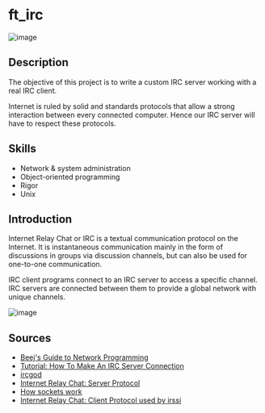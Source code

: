 # ft_irc

![image](https://user-images.githubusercontent.com/51337012/144290467-63c1c0a7-7c62-4f0b-a5a1-803b4ce37a66.png)

## Description

The objective of this project is to write a custom IRC server working with a real IRC client. 

Internet is ruled by solid and standards protocols that allow a strong interaction between every connected computer. Hence our IRC server will have to respect these protocols.

## Skills
* Network & system administration
* Object-oriented programming
* Rigor
* Unix

## Introduction

Internet Relay Chat or IRC is a textual communication protocol on the Internet. It is instantaneous communication mainly in the form of discussions in groups via discussion channels, but can also be used for one-to-one communication.

IRC client programs connect to an IRC server to access a specific channel. IRC servers are connected between them to provide a global network with unique channels.

![image](https://user-images.githubusercontent.com/51337012/144290715-b1f46bfe-f05e-41a3-b971-a3d97006d374.png)

## Sources

* [Beej's Guide to Network Programming](http://beej.us/guide/bgnet/html/)
* [Tutorial: How To Make An IRC Server Connection](https://oramind.com/tutorial-how-to-make-an-irc-server-connection/)
* [ircgod](https://ircgod.com/)
* [Internet Relay Chat: Server Protocol](https://www.irchelp.org/protocol/rfc/rfc2813.txt)
* [How sockets work](https://www.ibm.com/docs/en/i/7.2?topic=programming-how-sockets-work)
* [Internet Relay Chat: Client Protocol used by irssi](https://datatracker.ietf.org/doc/html/rfc1459)
